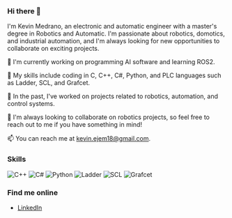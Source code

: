 ### Hi there 👋

I'm Kevin Medrano, an electronic and automatic engineer with a master's degree in Robotics and Automatic. I'm passionate about robotics, domotics, and industrial automation, and I'm always looking for new opportunities to collaborate on exciting projects.

🔭 I'm currently working on programming AI software and learning ROS2.

🌱 My skills include coding in C, C++, C#, Python, and PLC languages such as Ladder, SCL, and Grafcet.

💼 In the past, I've worked on projects related to robotics, automation, and control systems.

👯 I'm always looking to collaborate on robotics projects, so feel free to reach out to me if you have something in mind!

📫 You can reach me at kevin.ejem18@gmail.com.

### Skills

![C++](https://img.shields.io/badge/-C++-blue?style=flat-square&logo=c%2B%2B)
![C#](https://img.shields.io/badge/-C%23-blue?style=flat-square&logo=c-sharp)
![Python](https://img.shields.io/badge/-Python-yellow?style=flat-square&logo=python)
![Ladder](https://img.shields.io/badge/-Ladder-red?style=flat-square)
![SCL](https://img.shields.io/badge/-SCL-red?style=flat-square)
![Grafcet](https://img.shields.io/badge/-Grafcet-red?style=flat-square)

### Find me online

- [LinkedIn](https://www.linkedin.com/in/kmedrano101/)

<!---
Kmedrano101/Kmedrano101 is a ✨ special ✨ repository because its `README.md` (this file) appears on your GitHub profile.
You can click the Preview link to take a look at your changes.
--->
